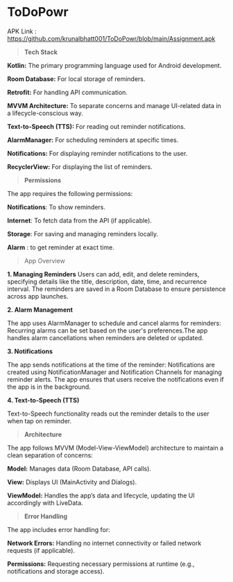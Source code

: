 # ToDoPowr

APK Link : https://github.com/krunalbhatt001/ToDoPowr/blob/main/Assignment.apk

> **Tech Stack**

**Kotlin:** The primary programming language used for Android development.

**Room Database:** For local storage of reminders.

**Retrofit:** For handling API communication.

**MVVM Architecture:** To separate concerns and manage UI-related data in a lifecycle-conscious way.

**Text-to-Speech (TTS):** For reading out reminder notifications.

**AlarmManager:** For scheduling reminders at specific times.

**Notifications:** For displaying reminder notifications to the user.

**RecyclerView:** For displaying the list of reminders.


> **Permissions**

The app requires the following permissions:

**Notifications**: To show reminders.

**Internet**: To fetch data from the API (if applicable).

**Storage**: For saving and managing reminders locally.

**Alarm** : to get reminder at exact time.

> App Overview

**1. Managing Reminders**
Users can add, edit, and delete reminders, specifying details like the title, description, date, time, and recurrence interval. The reminders are saved in a Room Database to ensure persistence across app launches.

**2. Alarm Management**

The app uses AlarmManager to schedule and cancel alarms for reminders:
Recurring alarms can be set based on the user's preferences.The app handles alarm cancellations when reminders are deleted or updated.

**3. Notifications**

The app sends notifications at the time of the reminder:
Notifications are created using NotificationManager and Notification Channels for managing reminder alerts.
The app ensures that users receive the notifications even if the app is in the background.

**4. Text-to-Speech (TTS)**

Text-to-Speech functionality reads out the reminder details to the user when tap on reminder.


> **Architecture**

The app follows MVVM (Model-View-ViewModel) architecture to maintain a clean separation of concerns:

**Model:** Manages data (Room Database, API calls).

**View:** Displays UI (MainActivity and Dialogs).

**ViewModel:** Handles the app’s data and lifecycle, updating the UI accordingly with LiveData.


> **Error Handling**

The app includes error handling for:

**Network Errors:** Handling no internet connectivity or failed network requests (if applicable).

**Permissions:** Requesting necessary permissions at runtime (e.g., notifications and storage access).
